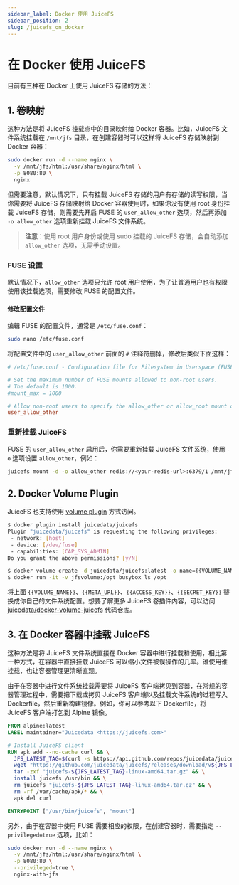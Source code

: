 ```yaml
---
sidebar_label: Docker 使用 JuiceFS
sidebar_position: 2
slug: /juicefs_on_docker
---
```

# 在 Docker 使用 JuiceFS

目前有三种在 Docker 上使用 JuiceFS 存储的方法：

## 1. 卷映射

这种方法是将 JuiceFS 挂载点中的目录映射给 Docker 容器。比如，JuiceFS 文件系统挂载在 `/mnt/jfs` 目录，在创建容器时可以这样将 JuiceFS 存储映射到 Docker 容器：

```sh
sudo docker run -d --name nginx \
  -v /mnt/jfs/html:/usr/share/nginx/html \
  -p 8080:80 \
  nginx
```

但需要注意，默认情况下，只有挂载 JuiceFS 存储的用户有存储的读写权限，当你需要将 JuiceFS 存储映射给 Docker 容器使用时，如果你没有使用 root 身份挂载 JuiceFS 存储，则需要先开启 FUSE 的 `user_allow_other` 选项，然后再添加  `-o allow_other` 选项重新挂载 JuiceFS 文件系统。

> **注意**：使用 root 用户身份或使用 sudo 挂载的 JuiceFS 存储，会自动添加 `allow_other` 选项，无需手动设置。

### FUSE 设置

默认情况下，`allow_other` 选项只允许 root 用户使用，为了让普通用户也有权限使用该挂载选项，需要修改 FUSE 的配置文件。

#### 修改配置文件

编辑 FUSE 的配置文件，通常是 `/etc/fuse.conf`：

```sh
sudo nano /etc/fuse.conf
```

将配置文件中的 `user_allow_other` 前面的 `#` 注释符删掉，修改后类似下面这样：

```conf
# /etc/fuse.conf - Configuration file for Filesystem in Userspace (FUSE)

# Set the maximum number of FUSE mounts allowed to non-root users.
# The default is 1000.
#mount_max = 1000

# Allow non-root users to specify the allow_other or allow_root mount options.
user_allow_other
```

### 重新挂载 JuiceFS

FUSE 的 `user_allow_other` 启用后，你需要重新挂载 JuiceFS 文件系统，使用 `-o` 选项设置 `allow_other`，例如：

```sh
juicefs mount -d -o allow_other redis://<your-redis-url>:6379/1 /mnt/jfs
```

## 2. Docker Volume Plugin

JuiceFS 也支持使用 [volume plugin](https://docs.docker.com/engine/extend/) 方式访问。

```sh
$ docker plugin install juicedata/juicefs
Plugin "juicedata/juicefs" is requesting the following privileges:
 - network: [host]
 - device: [/dev/fuse]
 - capabilities: [CAP_SYS_ADMIN]
Do you grant the above permissions? [y/N]

$ docker volume create -d juicedata/juicefs:latest -o name={{VOLUME_NAME}} -o metaurl={{META_URL}} -o access-key={{ACCESS_KEY}} -o secret-key={{SECRET_KEY}} jfsvolume
$ docker run -it -v jfsvolume:/opt busybox ls /opt
```

将上面 `{{VOLUME_NAME}}`、`{{META_URL}}`、`{{ACCESS_KEY}}`、`{{SECRET_KEY}}` 替换成你自己的文件系统配置。想要了解更多 JuiceFS 卷插件内容，可以访问  [juicedata/docker-volume-juicefs](https://github.com/juicedata/docker-volume-juicefs) 代码仓库。

## 3. 在 Docker 容器中挂载 JuiceFS

这种方法是将 JuiceFS 文件系统直接在 Docker 容器中进行挂载和使用，相比第一种方式，在容器中直接挂载 JuiceFS 可以缩小文件被误操作的几率。谁使用谁挂载，也让容器管理更清晰直观。

由于在容器中进行文件系统挂载需要将 JuiceFS 客户端拷贝到容器，在常规的容器管理过程中，需要把下载或拷贝 JuiceFS 客户端以及挂载文件系统的过程写入 Dockerfile，然后重新构建镜像。例如，你可以参考以下 Dockerfile，将 JuiceFS 客户端打包到 Alpine 镜像。

```dockerfile
FROM alpine:latest
LABEL maintainer="Juicedata <https://juicefs.com>"

# Install JuiceFS client
RUN apk add --no-cache curl && \
  JFS_LATEST_TAG=$(curl -s https://api.github.com/repos/juicedata/juicefs/releases/latest | grep 'tag_name' | cut -d '"' -f 4 | tr -d 'v') && \
  wget "https://github.com/juicedata/juicefs/releases/download/v${JFS_LATEST_TAG}/juicefs-${JFS_LATEST_TAG}-linux-amd64.tar.gz" && \
  tar -zxf "juicefs-${JFS_LATEST_TAG}-linux-amd64.tar.gz" && \
  install juicefs /usr/bin && \
  rm juicefs "juicefs-${JFS_LATEST_TAG}-linux-amd64.tar.gz" && \
  rm -rf /var/cache/apk/* && \
  apk del curl

ENTRYPOINT ["/usr/bin/juicefs", "mount"]
```

另外，由于在容器中使用 FUSE 需要相应的权限，在创建容器时，需要指定 `--privileged=true` 选项，比如：

```sh
sudo docker run -d --name nginx \
  -v /mnt/jfs/html:/usr/share/nginx/html \
  -p 8080:80 \
  --privileged=true \
  nginx-with-jfs
```

